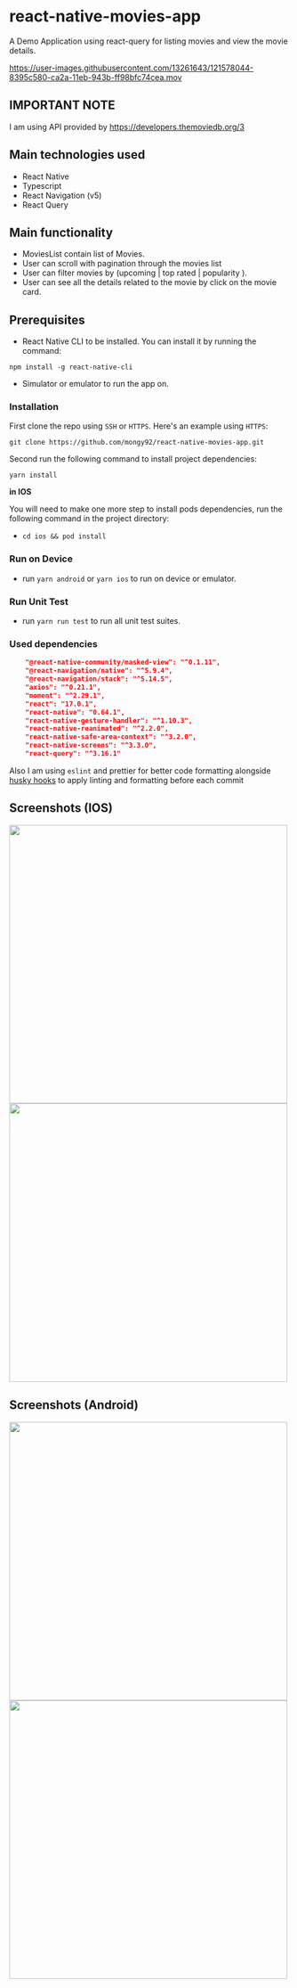 


# react-native-movies-app

A Demo Application using react-query for listing movies and view the movie details.

https://user-images.githubusercontent.com/13261643/121578044-8395c580-ca2a-11eb-943b-ff98bfc74cea.mov


## IMPORTANT NOTE

I am using API provided by
https://developers.themoviedb.org/3

## Main technologies used

- React Native
- Typescript
- React Navigation (v5)
- React Query

## Main functionality

- MoviesList contain list of Movies.
- User can scroll with pagination through the movies list
- User can filter movies by (upcoming | top rated | popularity ).
- User can see all the details related to the movie by click on the movie card.

## Prerequisites

- React Native CLI to be installed. You can install it by running the command:

`npm install -g react-native-cli`

- Simulator or emulator to run the app on.

### Installation

First clone the repo using `SSH` or `HTTPS`.
Here's an example using `HTTPS`:

`git clone https://github.com/mongy92/react-native-movies-app.git`

Second run the following command to install project dependencies:

`yarn install`

**in IOS**

You will need to make one more step to install pods dependencies, run the following command in the project directory:

- `cd ios && pod install`

### Run on Device

- run `yarn android` or `yarn ios` to run on device or emulator.

### Run Unit Test

- run `yarn run test` to run all unit test suites.

### Used dependencies

```json
    "@react-native-community/masked-view": "^0.1.11",
    "@react-navigation/native": "^5.9.4",
    "@react-navigation/stack": "^5.14.5",
    "axios": "^0.21.1",
    "moment": "^2.29.1",
    "react": "17.0.1",
    "react-native": "0.64.1",
    "react-native-gesture-handler": "^1.10.3",
    "react-native-reanimated": "^2.2.0",
    "react-native-safe-area-context": "^3.2.0",
    "react-native-screens": "^3.3.0",
    "react-query": "^3.16.1"
```

Also I am using `eslint` and prettier for better code formatting alongside [husky hooks](https://github.com/typicode/husky) to apply linting and formatting before each commit

## Screenshots (IOS)

<p float='left'>
<img src="https://user-images.githubusercontent.com/13261643/121578175-ae801980-ca2a-11eb-9cc2-ab04e8838f53.png"  height="500">
<img src="https://user-images.githubusercontent.com/13261643/121578177-b049dd00-ca2a-11eb-88d6-fd318d1a48a3.png"  height="500">
<p/>


## Screenshots (Android)

<p float='left'>
<img src="https://user-images.githubusercontent.com/13261643/121578219-bb9d0880-ca2a-11eb-805f-8343325bae10.jpeg"  height="500">
<img src="https://user-images.githubusercontent.com/13261643/121578212-b8098180-ca2a-11eb-955e-6532747635c2.jpeg"  height="500">
<p/>


